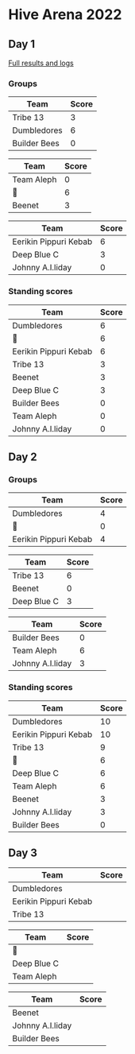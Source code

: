 # Hive Arena 2022

## Day 1

[Full results and logs](day1.md)

### Groups

| Team         | Score |
|--------------|-------|
| Tribe 13     |     3 |
| Dumbledores  |     6 |
| Builder Bees |     0 |

| Team       | Score |
|------------|-------|
| Team Aleph |     0 |
| 🤔          |     6 |
| Beenet     |     3 |

| Team                  | Score |
|-----------------------|-------|
| Eerikin Pippuri Kebab |     6 |
| Deep Blue C           |     3 |
| Johnny A.I.liday      |     0 |

### Standing scores

| Team                  | Score |
|-----------------------|-------|
| Dumbledores           |     6 |
| 🤔                     |     6 |
| Eerikin Pippuri Kebab |     6 |
| Tribe 13              |     3 |
| Beenet                |     3 |
| Deep Blue C           |     3 |
| Builder Bees          |     0 |
| Team Aleph            |     0 |
| Johnny A.I.liday      |     0 |

## Day 2

### Groups

| Team                  | Score |
|-----------------------|-------|
| Dumbledores           |     4 |
| 🤔                     |    0  |
| Eerikin Pippuri Kebab |     4 |

| Team                  | Score |
|-----------------------|-------|
| Tribe 13              |     6 |
| Beenet                |     0 |
| Deep Blue C           |     3 |

| Team                  | Score |
|-----------------------|-------|
| Builder Bees          |     0 |
| Team Aleph            |     6 |
| Johnny A.I.liday      |     3 |

### Standing scores

| Team                  | Score |
|-----------------------|-------|
| Dumbledores           |    10 |
| Eerikin Pippuri Kebab |    10 |
| Tribe 13              |     9 |
| 🤔                     |     6 |
| Deep Blue C           |     6 |
| Team Aleph            |     6 |
| Beenet                |     3 |
| Johnny A.I.liday      |     3 |
| Builder Bees          |     0 |

## Day 3

| Team                  | Score |
|-----------------------|-------|
| Dumbledores           |       |
| Eerikin Pippuri Kebab |       |
| Tribe 13              |       |

| Team                  | Score |
|-----------------------|-------|
| 🤔                     |       |
| Deep Blue C           |       |
| Team Aleph            |       |

| Team                  | Score |
|-----------------------|-------|
| Beenet                |       |
| Johnny A.I.liday      |       |
| Builder Bees          |       |
